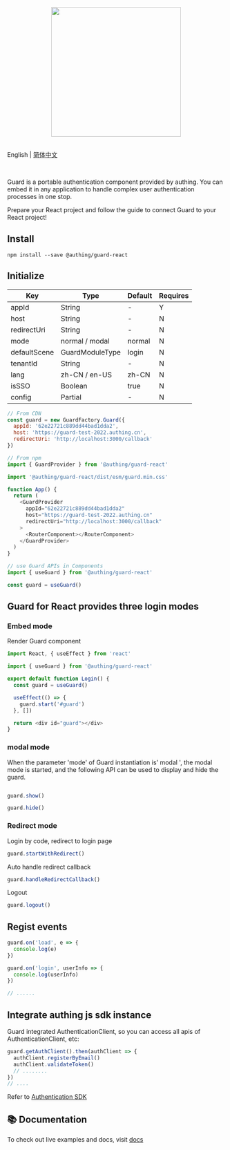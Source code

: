 <div align=center>
  <img width="300" src="https://files.authing.co/authing-console/authing-logo-new-20210924.svg" />
</div>

<br />

English | [简体中文](./README.zh_CN.md)

<br />

Guard is a portable authentication component provided by authing. You can embed it in any application to handle complex user authentication processes in one stop.

Prepare your React project and follow the guide to connect Guard to your React project!

## Install

``` shell
npm install --save @authing/guard-react
```

## Initialize

|Key|Type|Default|Requires
|-----|----|----|----|
|appId|String| - |Y|
|host|String| - |N|
|redirectUri|String| - |N|
|mode|normal / modal|normal|N|
|defaultScene|GuardModuleType|login|N|
|tenantId|String| - | N |
|lang|zh-CN / en-US|zh-CN|N|
|isSSO|Boolean|true|N|
|config|Partial<IGuardConfig>| - | N |


``` javascript
// From CDN
const guard = new GuardFactory.Guard({
  appId: '62e22721c889dd44bad1dda2',
  host: 'https://guard-test-2022.authing.cn',
  redirectUri: 'http://localhost:3000/callback'
})

// From npm
import { GuardProvider } from '@authing/guard-react'

import '@authing/guard-react/dist/esm/guard.min.css'

function App() {
  return (
    <GuardProvider
      appId="62e22721c889dd44bad1dda2"
      host="https://guard-test-2022.authing.cn"
      redirectUri="http://localhost:3000/callback"
    >
      <RouterComponent></RouterComponent>
    </GuardProvider>
  )
}
```

``` typescript
// use Guard APIs in Components
import { useGuard } from '@authing/guard-react'

const guard = useGuard()
```

## Guard for React provides three login modes

### Embed mode

Render Guard component

``` javascript
import React, { useEffect } from 'react'

import { useGuard } from '@authing/guard-react'

export default function Login() {
  const guard = useGuard()

  useEffect(() => {
    guard.start('#guard')
  }, [])

  return <div id="guard"></div>
}
```

### modal mode

When the parameter 'mode' of Guard instantiation is' modal ', the modal mode is started, and the following API can be used to display and hide the guard.

``` javascript

guard.show()
```

``` javascript
guard.hide()
```

### Redirect mode

Login by code, redirect to login page

``` javascript
guard.startWithRedirect()
```

Auto handle redirect callback

``` javascript
guard.handleRedirectCallback()
```

Logout

``` javascript
guard.logout()
```

## Regist events

``` javascript
guard.on('load', e => {
  console.log(e)
})

guard.on('login', userInfo => {
  console.log(userInfo)
})

// ......
```

## Integrate authing js sdk instance

Guard integrated AuthenticationClient, so you can access all apis of AuthenticationClient, etc:

``` javascript
guard.getAuthClient().then(authClient => {
  authClient.registerByEmail()
  authClient.validateToken()
  // ........
})
// ....
```

Refer to [Authentication SDK](https://docs.authing.cn/v2/reference/sdk-for-node/authentication/) 

## 📚 Documentation

To check out live examples and docs, visit [docs](https://docs.authing.cn/v2/reference/guard/v3/spa.html)
